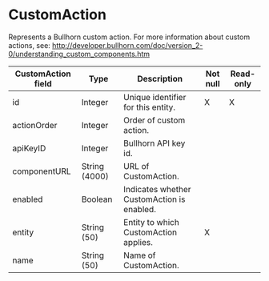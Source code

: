 # CustomAction

Represents a Bullhorn custom action. For more information about custom actions, see:
<http://developer.bullhorn.com/doc/version_2-0/understanding_custom_components.htm>

| **CustomAction field** | **Type** | **Description** | **Not null** | **Read-only** |
| --- | --- | --- | --- | --- |
| id | Integer | Unique identifier for this entity. | X | X |
| actionOrder | Integer | Order of custom action. | | |
| apiKeyID | Integer | Bullhorn API key id. | | |
| componentURL | String (4000) | URL of CustomAction. | | |
| enabled | Boolean | Indicates whether CustomAction is enabled. | | |
| entity | String (50) | Entity to which CustomAction applies. | X | |
| name | String (50) | Name of CustomAction. | | |